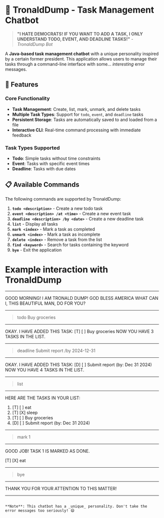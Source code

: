 # 🤖 TronaldDump - Task Management Chatbot

> **"I HATE DEMOCRATS! IF YOU WANT TO ADD A TASK, I ONLY UNDERSTAND TODO, EVENT, AND DEADLINE TASKS!"** - _TronaldDump Bot_

A **Java-based task management chatbot** with a unique personality inspired by a certain former president. This application allows users to manage their tasks through a command-line interface with some... _interesting_ error messages.

## 🚀 Features

### Core Functionality

- **Task Management**: Create, list, mark, unmark, and delete tasks
- **Multiple Task Types**: Support for `todo`, `event`, and `deadline` tasks
- **Persistent Storage**: Tasks are automatically saved to and loaded from a file
- **Interactive CLI**: Real-time command processing with immediate feedback

### Task Types Supported

- **Todo**: Simple tasks without time constraints
- **Event**: Tasks with specific event times
- **Deadline**: Tasks with due dates

## 📋 Available Commands

The following commands are supported by TronaldDump:

1. **`todo <description>`** - Create a new todo task
2. **`event <description> /at <time>`** - Create a new event task
3. **`deadline <description> /by <date>`** - Create a new deadline task
4. **`list`** - Display all tasks
5. **`mark <index>`** - Mark a task as completed
6. **`unmark <index>`** - Mark a task as incomplete
7. **`delete <index>`** - Remove a task from the list
8. **`find <keyword>`** - Search for tasks containing the keyword
9. **`bye`** - Exit the application

# Example interaction with TronaldDump

---

GOOD MORNING! I AM TRONALD DUMP! GOD BLESS AMERICA
WHAT CAN I, THIS BEAUTIFUL MAN, DO FOR YOU?

---

> todo Buy groceries

---

OKAY. I HAVE ADDED THIS TASK:
[T] [ ] Buy groceries
NOW YOU HAVE 3 TASKS IN THE LIST.

---

> deadline Submit report /by 2024-12-31

---

OKAY. I HAVE ADDED THIS TASK:
[D] [ ] Submit report (by: Dec 31 2024)
NOW YOU HAVE 4 TASKS IN THE LIST.

---

> list

---

HERE ARE THE TASKS IN YOUR LIST:

1. [T] [ ] eat
2. [T] [X] sleep
3. [T] [ ] Buy groceries
4. [D] [ ] Submit report (by: Dec 31 2024)

---

> mark 1

---

GOOD JOB! TASK 1 IS MARKED AS DONE.

[T] [X] eat

---

> bye

---

THANK YOU FOR YOUR ATTENTION TO THIS MATTER!

---

```

**Note**: This chatbot has a _unique_ personality. Don't take the error messages too seriously! 😄

```
